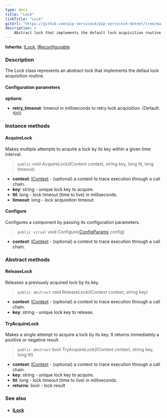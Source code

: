 ```yaml
---
type: docs
title: "Lock"
linkTitle: "Lock"
gitUrl: "https://github.com/pip-services4/pip-services4-dotnet/tree/main/pip-services4-logic-dotnet"
description: >
    Abstract lock that implements the default lock acquisition routine.
---
```


**Inherits**: [ILock](../ilock), [IReconfigurable](../../../components/config/ireconfigurable)

### Description

The Lock class represents an abstract lock that implements the defaul lock acquisition routine. 

#### Configuration parameters
**options**:
- **retry_timeout**: timeout in milliseconds to retry lock acquisition. (Default: 100)


### Instance methods

#### AcquireLock
Makes multiple attempts to acquire a lock by its key within a given time interval.

> `public` void AcquireLock(IContext context, string key, long ttl, long timeout)

- **context**: [IContext](../../../components/context/icontext) - (optional) a context to trace execution through a call chain. 
- **key**: string - unique lock key to acquire.
- **ttl**: long - lock timeout (time to live) in milliseconds.
- **timeout**: long - lock acquisition timeout.


#### Configure
Configures a component by passing its configuration parameters.

> `public virual` void Configure([ConfigParams](../../../components/config/config_params) config)

- **context**: [IContext](../../../components/context/icontext) - (optional) a context to trace execution through a call chain.

### Abstract methods

#### ReleaseLock
Releases a prevously acquired lock by its key.

> `public abstract` void ReleaseLock(IContext context, string key)

- **context**: [IContext](../../../components/context/icontext) - (optional) a context to trace execution through a call chain.
- **key**: string - unique lock key to release.


#### TryAcquireLock
Makes a single attempt to acquire a lock by its key.
It returns immediately a positive or negative result.

> `public abstract` bool TryAcquireLock(IContext context, string key, long ttl)

- **context**: [IContext](../../../components/context/icontext) - (optional) a context to trace execution through a call chain.
- **key**: string - unique lock key to acquire.
- **ttl**: long - lock timeout (time to live) in milliseconds.
- **returns**: bool - lock result


### See also
- #### [ILock](../ilock)
